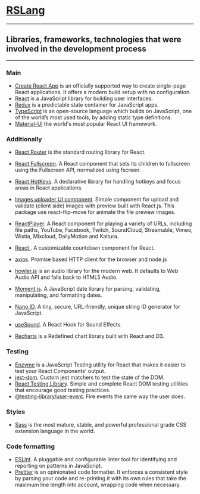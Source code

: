# [RSLang](https://github.com/rolling-scopes-school/tasks/blob/master/tasks/react/react-rslang.md)
---
## Libraries, frameworks, technologies that were involved in the development process
---
### Main
* [Create React App](https://create-react-app.dev/docs/getting-started/) is an officially supported way to create single-page React applications. It offers a modern build setup with no configuration.
* [React](https://ru.reactjs.org/docs/getting-started.html) is a JavaScript library for building user interfaces.
* [Redux](https://redux.js.org/introduction/getting-started) is a predictable state container for JavaScript apps.
* [TypeScript](https://www.typescriptlang.org/) is an open-source language which builds on JavaScript, one of the world’s most used tools, by adding static type definitions.
* [Material-UI](https://material-ui.com/ru/getting-started/installation/) the world's most popular React UI framework.
### Additionally
* [React Router](https://reactrouter.com/web/guides/quick-start) is the standard routing library for React.
* [React Fullscreen](https://www.npmjs.com/package/react-full-screen). A React component that sets its children to fullscreen using the Fullscreen API, normalized using fscreen.
* [React HotKeys](https://www.npmjs.com/package/react-hotkeys). A declarative library for handling hotkeys and focus areas in React applications.
* [Images uploader UI component](https://www.npmjs.com/package/react-images-upload). Simple component for upload and validate (client side) images with preview built with React.js. This package use react-flip-move for animate the file preview images.
* [ReactPlayer](https://www.npmjs.com/package/react-player). A React component for playing a variety of URLs, including file paths, YouTube, Facebook, Twitch, SoundCloud, Streamable, Vimeo, Wistia, Mixcloud, DailyMotion and Kaltura.
* [React <Countdown />](https://www.npmjs.com/package/react-countdown). A customizable countdown component for React.
* [axios](https://www.npmjs.com/package/axios). Promise based HTTP client for the browser and node.js

* [howler.js](https://www.npmjs.com/package/howler) is an audio library for the modern web. It defaults to Web Audio API and falls back to HTML5 Audio.
* [Moment.js](https://www.npmjs.com/package/moment). A JavaScript date library for parsing, validating, manipulating, and formatting dates.
* [Nano ID](https://www.npmjs.com/package/nanoid). A tiny, secure, URL-friendly, unique string ID generator for JavaScript.
* [useSound](https://www.npmjs.com/package/use-sound). A React Hook for Sound Effects.
* [Recharts](https://www.npmjs.com/package/recharts) is a Redefined chart library built with React and D3.
### Testing
* [Enzyme](https://www.npmjs.com/package/enzyme) is a JavaScript Testing utility for React that makes it easier to test your React Components' output.
* [jest-dom](https://www.npmjs.com/package/@testing-library/jest-dom). Custom jest matchers to test the state of the DOM.
* [React Testing Library](https://www.npmjs.com/package/@testing-library/react). Simple and complete React DOM testing utilities that encourage good testing practices.
* [@testing-library/user-event](https://www.npmjs.com/package/@testing-library/user-event). Fire events the same way the user does.
### Styles
* [Sass](https://sass-lang.com/) is the most mature, stable, and powerful professional grade CSS extension language in the world.
### Code formatting
* [ESLint](https://eslint.org/). A pluggable and configurable linter tool for identifying and reporting on patterns in JavaScript.
* [Prettier](https://prettier.io/) is an opinionated code formatter. It enforces a consistent style by parsing your code and re-printing it with its own rules that take the maximum line length into account, wrapping code when necessary.
